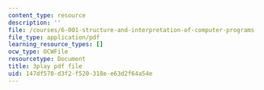 ```yaml
---
content_type: resource
description: ''
file: /courses/6-001-structure-and-interpretation-of-computer-programs-spring-2005/147df578d3f2f520318ee63d2f64a54e_rCqMiPk1BJE.pdf
file_type: application/pdf
learning_resource_types: []
ocw_type: OCWFile
resourcetype: Document
title: 3play pdf file
uid: 147df578-d3f2-f520-318e-e63d2f64a54e
---
```

